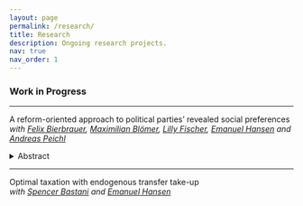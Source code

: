 ```yaml
---
layout: page
permalink: /research/
title: Research
description: Ongoing research projects.
nav: true
nav_order: 1
---
```


### Work in Progress

***************

A reform-oriented approach to political parties’ revealed social preferences  
*with [Felix Bierbrauer](https://sites.google.com/view/felixbierbrauer/startseite), [Maximilian Blömer](https://www.ifo.de/en/bloemer-m), [Lilly Fischer](https://www.ifo.de/en/fischer-l), [Emanuel Hansen](https://sites.google.com/view/emanuelhansen/home) and [Andreas Peichl](https://www.ifo.de/en/peichl-a)*

<details><summary>Abstract</summary>
We present a new methodological approach to measure the redistributive preferences of political parties based on their election proposals. This approach builds on the marginal value of public funds (MVPF) framework. We recover the welfare weight associated with a small reform as the inverse of its MVPF. 
The aggregated welfare weights of multiple small reform proposals for each party and election year provide measures of the parties' redistributive preferences along the income distribution.
Leveraging this approach, we use a rich structural microsimulation model to estimate the MVPFs and their associated welfare weights for more than 300 proposed reforms of the tax-transfer system by Germany's five largest parties from 1990 until 2021. Our results allow to study the differences in the redistributive preferences between German parties and over time.
</details>

****************

Optimal taxation with endogenous transfer take-up  
*with [Spencer Bastani](https://www.spencerbastani.com/) and [Emanuel Hansen](https://sites.google.com/view/emanuelhansen/home)*